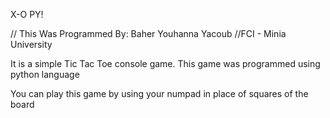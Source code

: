 X-O PY!

// This Was Programmed By: Baher Youhanna Yacoub
//FCI - Minia University

It is a simple Tic Tac Toe console game.
This game was programmed using python language

You can play this game by using your numpad in place of squares of the board
